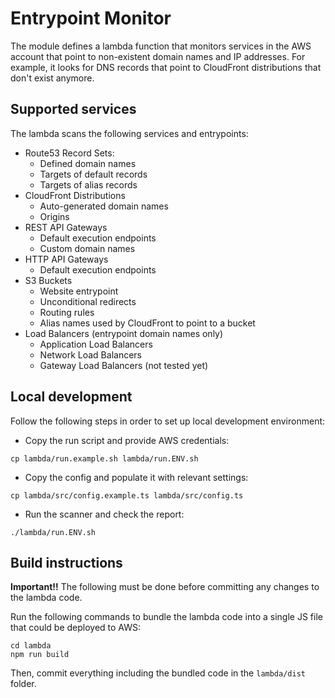 Entrypoint Monitor
=================

The module defines a lambda function that monitors services in the AWS account that point to non-existent domain names and IP addresses.
For example, it looks for DNS records that point to CloudFront distributions that don't exist anymore.

## Supported services 

The lambda scans the following services and entrypoints:

* Route53 Record Sets:
  * Defined domain names
  * Targets of default records
  * Targets of alias records
* CloudFront Distributions
  * Auto-generated domain names
  * Origins
* REST API Gateways
  * Default execution endpoints
  * Custom domain names
* HTTP API Gateways
  * Default execution endpoints
* S3 Buckets
  * Website entrypoint
  * Unconditional redirects
  * Routing rules
  * Alias names used by CloudFront to point to a bucket
* Load Balancers (entrypoint domain names only)
  * Application Load Balancers
  * Network Load Balancers
  * Gateway Load Balancers (not tested yet)

## Local development

Follow the following steps in order to set up local development environment:

* Copy the run script and provide AWS credentials:
```shell
cp lambda/run.example.sh lambda/run.ENV.sh
```

* Copy the config and populate it with relevant settings:
```shell
cp lambda/src/config.example.ts lambda/src/config.ts
```

* Run the scanner and check the report:
```shell
./lambda/run.ENV.sh
```

## Build instructions

**Important!!** The following must be done before committing any changes to the lambda code.

Run the following commands to bundle the lambda code into a single JS file that could be deployed to AWS:
```shell
cd lambda
npm run build
```

Then, commit everything including the bundled code in the `lambda/dist` folder.
